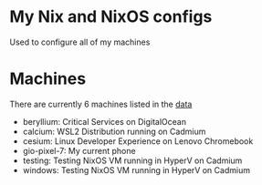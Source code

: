 # My Nix and NixOS configs

Used to configure all of my machines

# Machines

There are currently 6 machines listed in the [data](./homelab.toml)


 - beryllium: Critical Services on DigitalOcean
 - calcium: WSL2 Distribution running on Cadmium
 - cesium: Linux Developer Experience on Lenovo Chromebook
 - gio-pixel-7: My current phone
 - testing: Testing NixOS VM running in HyperV on Cadmium
 - windows: Testing NixOS VM running in HyperV on Cadmium

